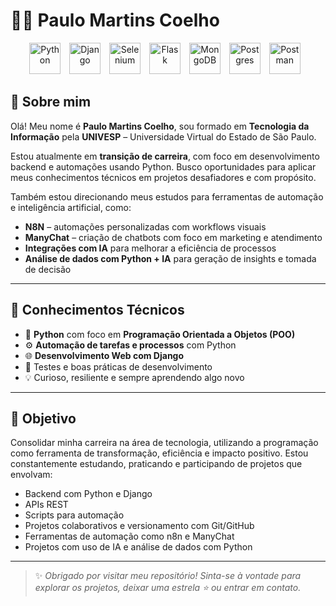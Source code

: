 <h1>👨‍💻 Paulo Martins Coelho</h1>

<p align="center">
  <img src="https://cdn.jsdelivr.net/gh/devicons/devicon@latest/icons/python/python-original.svg" title="Python" width="50" style="padding-right:10px;"/>
  <img src="https://cdn.jsdelivr.net/gh/devicons/devicon@latest/icons/django/django-plain.svg" title="Django" width="50" style="padding-right:10px;"/>
  <img src="https://cdn.jsdelivr.net/gh/devicons/devicon@latest/icons/selenium/selenium-original.svg" title="Selenium" width="50" style="padding-right:10px;"/>
  <img src="https://cdn.jsdelivr.net/gh/devicons/devicon@latest/icons/flask/flask-original.svg" title="Flask" width="50" style="padding-right:10px;"/>
  <img src="https://cdn.jsdelivr.net/gh/devicons/devicon@latest/icons/mongodb/mongodb-original-wordmark.svg" title="MongoDB" width="50" style="padding-right:10px;"/>
  <img src="https://cdn.jsdelivr.net/gh/devicons/devicon@latest/icons/postgresql/postgresql-original-wordmark.svg" title="Postgres" width="50" style="padding-right:10px;"/> 
  <img src="https://cdn.jsdelivr.net/gh/devicons/devicon@latest/icons/postman/postman-original.svg" title="Postman" width="50" style="padding-right:10px;"/>
  
</p>

<h2>🧠 Sobre mim</h2>

<p>
  Olá! Meu nome é <strong>Paulo Martins Coelho</strong>, sou formado em <strong>Tecnologia da Informação</strong> pela 
  <strong>UNIVESP</strong> – Universidade Virtual do Estado de São Paulo.
</p>

<p>
  Estou atualmente em <strong>transição de carreira</strong>, com foco em desenvolvimento backend e automações usando Python.
  Busco oportunidades para aplicar meus conhecimentos técnicos em projetos desafiadores e com propósito.
</p>

<p>
  Também estou direcionando meus estudos para ferramentas de automação e inteligência artificial, como:
</p>

<ul>
  <li><strong>N8N</strong> – automações personalizadas com workflows visuais</li>
  <li><strong>ManyChat</strong> – criação de chatbots com foco em marketing e atendimento</li>
  <li><strong>Integrações com IA</strong> para melhorar a eficiência de processos</li>
  <li><strong>Análise de dados com Python + IA</strong> para geração de insights e tomada de decisão</li>
</ul>

<hr>

<h2>🧰 Conhecimentos Técnicos</h2>

<ul>
  <li>🐍 <strong>Python</strong> com foco em <strong>Programação Orientada a Objetos (POO)</strong></li>
  <li>⚙️ <strong>Automação de tarefas e processos</strong> com Python</li>
  <li>🌐 <strong>Desenvolvimento Web com Django</strong></li>
  <li>🧪 Testes e boas práticas de desenvolvimento</li>
  <li>💡 Curioso, resiliente e sempre aprendendo algo novo</li>
</ul>

<hr>

<h2>🚀 Objetivo</h2>

<p>
  Consolidar minha carreira na área de tecnologia, utilizando a programação como ferramenta de transformação, eficiência e 
  impacto positivo. Estou constantemente estudando, praticando e participando de projetos que envolvam:
</p>

<ul>
  <li>Backend com Python e Django</li>
  <li>APIs REST</li>
  <li>Scripts para automação</li>
  <li>Projetos colaborativos e versionamento com Git/GitHub</li>
  <li>Ferramentas de automação como n8n e ManyChat</li>
  <li>Projetos com uso de IA e análise de dados com Python</li>
</ul>

<hr>

<blockquote>
  ✨ <em>Obrigado por visitar meu repositório! Sinta-se à vontade para explorar os projetos, deixar uma estrela ⭐ ou entrar em contato.</em>
</blockquote>
